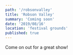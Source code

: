 ```yaml
---
path: '/robsonvalley'
title: 'Robson Valley'
summary: 'Coming soon'
date: '2019/08/16'
location: 'festival grounds'
published: true
---
```



Come on out for a great show!